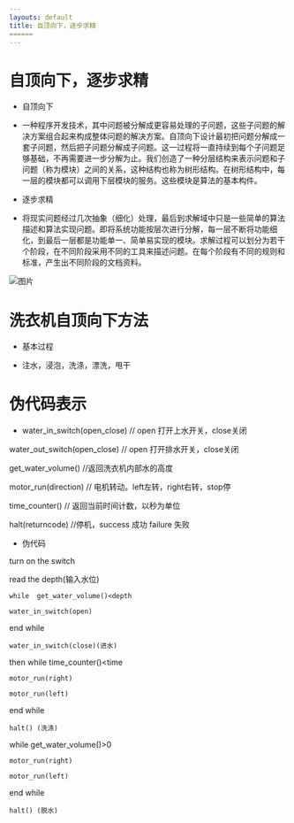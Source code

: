 ```yaml
---
layouts: default
title: 自顶向下，逐步求精
======
---
```

# 自顶向下，逐步求精

* 自顶向下

* 一种程序开发技术，其中问题被分解成更容易处理的子问题，这些子问题的解决方案组合起来构成整体问题的解决方案。自顶向下设计最初把问题分解成一套子问题，然后把子问题分解成子问题。这一过程将一直持续到每个子问题足够基础，不再需要进一步分解为止。我们创造了一种分层结构来表示问题和子问题（称为模块）之间的关系，这种结构也称为树形结构。在树形结构中，每一层的模块都可以调用下层模块的服务。这些模块是算法的基本构件。


* 逐步求精

* 将现实问题经过几次抽象（细化）处理，最后到求解域中只是一些简单的算法描述和算法实现问题。即将系统功能按层次进行分解，每一层不断将功能细化，到最后一层都是功能单一、简单易实现的模块。求解过程可以划分为若干个阶段，在不同阶段采用不同的工具来描述问题。在每个阶段有不同的规则和标准，产生出不同阶段的文档资料。

![图片](http://a4.qpic.cn/psb?/V135Vm5X0FNlv2/pq310PU4KZUSV..jzEKzLTa4SZf8cgzw5KCEaE8wwuA!/c/dFMBAAAAAAAA&ek=1&kp=1&pt=0&bo=CQSAAgAAAAARF68!&tl=3&vuin=2762935451&tm=1542268800&sce=60-2-2&rf=0-0)

# 洗衣机自顶向下方法

* 基本过程

* 注水，浸泡，洗涤，漂洗，甩干

#  伪代码表示

* water_in_switch(open_close) // open 打开上水开关，close关闭

water_out_switch(open_close) // open 打开排水开关，close关闭

get_water_volume() //返回洗衣机内部水的高度

motor_run(direction) // 电机转动。left左转，right右转，stop停

time_counter() // 返回当前时间计数，以秒为单位

halt(returncode) //停机，success 成功 failure 失败

* 伪代码

turn on the switch

read the depth(输入水位)

    while  get_water_volume()<depth

    water_in_switch(open)

end while
  
    water_in_switch(close)(进水)

then while time_counter()<time

    motor_run(right)

    motor_run(left)

end while

    halt() (洗涤)

while get_water_volume()>0

    motor_run(right)

    motor_run(left)


end while

    halt() (脱水)

